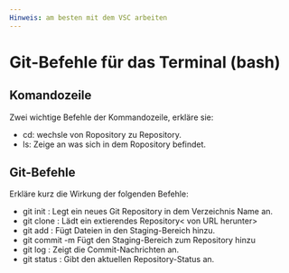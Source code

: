 ```yaml
---
Hinweis: am besten mit dem VSC arbeiten
---
```


# Git-Befehle für das Terminal (bash)

## Komandozeile

Zwei wichtige Befehle der Kommandozeile, erkläre sie:
- cd: wechsle von Ropository zu Repository.
- ls: Zeige an was sich in dem Ropository befindet.

## Git-Befehle

Erkläre kurz die Wirkung der folgenden Befehle:
- git init <Name> : Legt ein neues Git Repository in dem Verzeichnis Name an.
- git clone <URL> : Lädt ein extierendes Repository< von URL herunter>
- git add <Dateiname> : Fügt Dateien in den Staging-Bereich hinzu.
- git commit -m <Message> Fügt den Staging-Bereich zum Repository hinzu
- git log : Zeigt die Commit-Nachrichten an.
- git status : Gibt den aktuellen Repository-Status an.